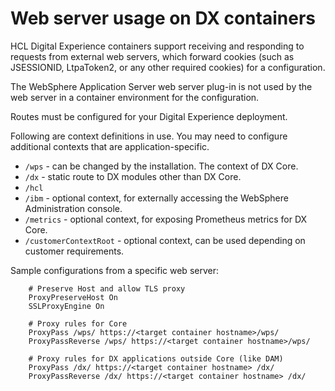 # Web server usage on DX containers

HCL Digital Experience containers support receiving and responding to requests from external web servers, which forward cookies (such as JSESSIONID, LtpaToken2, or any other required cookies) for a configuration.

The WebSphere Application Server web server plug-in is not used by the web server in a container environment for the configuration.

Routes must be configured for your Digital Experience deployment.

Following are context definitions in use. You may need to configure additional contexts that are application-specific.

-   `/wps` - can be changed by the installation. The context of DX Core.
-   `/dx` - static route to DX modules other than DX Core.
-   `/hcl`
-   `/ibm` - optional context, for externally accessing the WebSphere Administration console.
-   `/metrics` - optional context, for exposing Prometheus metrics for DX Core.
-   `/customerContextRoot` - optional context, can be used depending on customer requirements.

Sample configurations from a specific web server:

```
    # Preserve Host and allow TLS proxy
    ProxyPreserveHost On
    SSLProxyEngine On
```

```
    # Proxy rules for Core
    ProxyPass /wps/ https://<target container hostname>/wps/
    ProxyPassReverse /wps/ https://<target container hostname>/wps/
```

```
    # Proxy rules for DX applications outside Core (like DAM)
    ProxyPass /dx/ https://<target container hostname> /dx/
    ProxyPassReverse /dx/ https://<target container hostname> /dx/
```

<!--
**Parent topic:**[Web servers](../config/config_webservers.md)
-->

